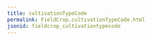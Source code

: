 ```yaml
---
title: cultivationTypeCode
permalink: FieldCrop.cultivationTypeCode.html
jsonid: fieldcrop_cultivationtypecode
---
```

